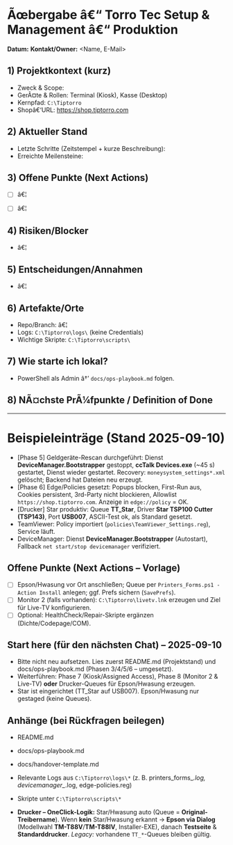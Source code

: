 ﻿# Ãœbergabe â€“ Torro Tec Setup & Management â€“ Produktion


**Datum:** <YYYY-MM-DD>
**Kontakt/Owner:** <Name, E-Mail>


## 1) Projektkontext (kurz)
- Zweck & Scope:
- GerÃ¤te & Rollen: Terminal (Kiosk), Kasse (Desktop)
- Kernpfad: `C:\Tiptorro`
- Shopâ€‘URL: https://shop.tiptorro.com


## 2) Aktueller Stand
- Letzte Schritte (Zeitstempel + kurze Beschreibung):
- Erreichte Meilensteine:


## 3) Offene Punkte (Next Actions)
- [ ] â€¦
- [ ] â€¦


## 4) Risiken/Blocker
- â€¦


## 5) Entscheidungen/Annahmen
- â€¦


## 6) Artefakte/Orte
- Repo/Branch: â€¦
- Logs: `C:\Tiptorro\logs\` (keine Credentials)
- Wichtige Skripte: `C:\Tiptorro\scripts\`


## 7) Wie starte ich lokal?
- PowerShell als Admin â†’ `docs/ops-playbook.md` folgen.


## 8) NÃ¤chste PrÃ¼fpunkte / Definition of Done

---

# Beispieleinträge (Stand 2025-09-10)
- [Phase 5] Geldgeräte-Rescan durchgeführt: Dienst **DeviceManager.Bootstrapper** gestoppt, **ccTalk Devices.exe** (~45 s) gestartet, Dienst wieder gestartet. Recovery: `moneysystem_settings*.xml` gelöscht; Backend hat Dateien neu erzeugt.
- [Phase 6] Edge/Policies gesetzt: Popups blocken, First-Run aus, Cookies persistent, 3rd-Party nicht blockieren, Allowlist `https://shop.tiptorro.com`. Anzeige in `edge://policy` = OK.
- [Drucker] Star produktiv: Queue **TT_Star**, Driver **Star TSP100 Cutter (TSP143)**, Port **USB007**, ASCII-Test ok, als Standard gesetzt.
- TeamViewer: Policy importiert (`policies\TeamViewer_Settings.reg`), Service läuft.
- DeviceManager: Dienst **DeviceManager.Bootstrapper** (Autostart), Fallback `net start/stop devicemanager` verifiziert.

## Offene Punkte (Next Actions – Vorlage)
- [ ] Epson/Hwasung vor Ort anschließen; Queue per `Printers_Forms.ps1 -Action Install` anlegen; ggf. Prefs sichern (`SavePrefs`).
- [ ] Monitor 2 (falls vorhanden): `C:\Tiptorro\livetv.lnk` erzeugen und Ziel für Live-TV konfigurieren.
- [ ] Optional: HealthCheck/Repair-Skripte ergänzen (Dichte/Codepage/COM).

## Start here (für den nächsten Chat) – 2025-09-10
- Bitte nicht neu aufsetzen. Lies zuerst README.md (Projektstand) und docs/ops-playbook.md (Phasen 3/4/5/6 – umgesetzt).
- Weiterführen: Phase 7 (Kiosk/Assigned Access), Phase 8 (Monitor 2 & Live-TV) **oder** Drucker-Queues für Epson/Hwasung erzeugen.
- Star ist eingerichtet (TT_Star auf USB007). Epson/Hwasung nur gestaged (keine Queues).

## Anhänge (bei Rückfragen beilegen)
- README.md
- docs/ops-playbook.md
- docs/handover-template.md
- Relevante Logs aus `C:\Tiptorro\logs\*` (z. B. printers_forms_*.log, devicemanager_*.log, edge-policies.reg)
- Skripte unter `C:\Tiptorro\scripts\*`


- **Drucker – OneClick-Logik:** Star/Hwasung auto (Queue = **Original-Treibername**).
  Wenn **kein** Star/Hwasung erkannt → **Epson via Dialog** (Modellwahl **TM-T88V**/**TM-T88IV**, Installer-EXE), danach **Testseite** & **Standarddrucker**.
  _Legacy:_ vorhandene `TT_*`-Queues bleiben gültig.
<!-- Marker: OneClick-Logik: Star/Hwasung auto (Original-Name) -->
